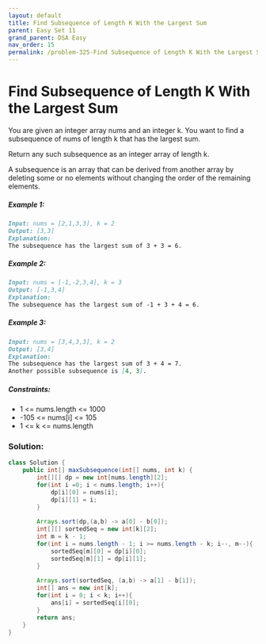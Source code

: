 ```yaml
---
layout: default
title: Find Subsequence of Length K With the Largest Sum
parent: Easy Set 11
grand_parent: DSA Easy
nav_order: 15
permalink: /problem-325-Find Subsequence of Length K With the Largest Sum/
---
```

# Find Subsequence of Length K With the Largest Sum

You are given an integer array nums and an integer k. You want to find a subsequence of nums of length k that has the largest sum.

Return any such subsequence as an integer array of length k.

A subsequence is an array that can be derived from another array by deleting some or no elements without changing the order of the remaining elements.

##### Example 1:
```markdown
Input: nums = [2,1,3,3], k = 2
Output: [3,3]
Explanation:
The subsequence has the largest sum of 3 + 3 = 6.
```
##### Example 2:
```markdown
Input: nums = [-1,-2,3,4], k = 3
Output: [-1,3,4]
Explanation:
The subsequence has the largest sum of -1 + 3 + 4 = 6.
```
##### Example 3:
```markdown
Input: nums = [3,4,3,3], k = 2
Output: [3,4]
Explanation:
The subsequence has the largest sum of 3 + 4 = 7.
Another possible subsequence is [4, 3].
```
##### Constraints:
* 1 <= nums.length <= 1000
* -105 <= nums[i] <= 105
* 1 <= k <= nums.length

### Solution:
```java
class Solution {
    public int[] maxSubsequence(int[] nums, int k) {
        int[][] dp = new int[nums.length][2];
        for(int i =0; i < nums.length; i++){
            dp[i][0] = nums[i];
            dp[i][1] = i;
        }
        
        Arrays.sort(dp,(a,b) -> a[0] - b[0]);
        int[][] sortedSeq = new int[k][2];
        int m = k - 1;
        for(int i = nums.length - 1; i >= nums.length - k; i--, m--){
            sortedSeq[m][0] = dp[i][0];
            sortedSeq[m][1] = dp[i][1];
        }
        
        Arrays.sort(sortedSeq, (a,b) -> a[1] - b[1]);
        int[] ans = new int[k];
        for(int i = 0; i < k; i++){
            ans[i] = sortedSeq[i][0];
        }
        return ans;
    }
}
```